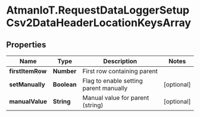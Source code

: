 # AtmanIoT.RequestDataLoggerSetupCsv2DataHeaderLocationKeysArray

## Properties

Name | Type | Description | Notes
------------ | ------------- | ------------- | -------------
**firstItemRow** | **Number** | First row containing parent | 
**setManually** | **Boolean** | Flag to enable setting parent manually | [optional] 
**manualValue** | **String** | Manual value for parent (string) | [optional] 


